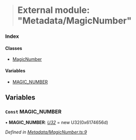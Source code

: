 > # External module: "Metadata/MagicNumber"

### Index

#### Classes

* [MagicNumber](../classes/_metadata_magicnumber_.magicnumber.md)

#### Variables

* [MAGIC_NUMBER](_metadata_magicnumber_.md#const-magic_number)

## Variables

### `Const` MAGIC_NUMBER

• **MAGIC_NUMBER**: *[U32](../classes/_primitive_u32_.u32.md)* =  new U32(0x6174656d)

*Defined in [Metadata/MagicNumber.ts:9](https://github.com/polkadot-js/api/blob/ca53fbc/packages/types/src/Metadata/MagicNumber.ts#L9)*